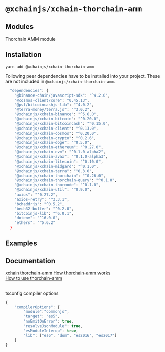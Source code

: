 # `@xchainjs/xchain-thorchain-amm`

## Modules

Thorchain AMM module

## Installation

```
yarn add @xchainjs/xchain-thorchain-amm
```

Following peer dependencies have to be installed into your project. These are not included in `@xchainjs/xchain-thorchain-amm`.

```bash
  "dependencies": {
    "@binance-chain/javascript-sdk": "^4.2.0",
    "@cosmos-client/core": "0.45.13",
    "@psf/bitcoincashjs-lib": "^4.0.2",
    "@terra-money/terra.js": "^3.0.2",
    "@xchainjs/xchain-binance": "^5.6.0",
    "@xchainjs/xchain-bitcoin": "^0.20.0",
    "@xchainjs/xchain-bitcoincash": "^0.15.0",
    "@xchainjs/xchain-client": "^0.13.0",
    "@xchainjs/xchain-cosmos": "^0.20.0",
    "@xchainjs/xchain-crypto": "^0.2.6",
    "@xchainjs/xchain-doge": "^0.5.0",
    "@xchainjs/xchain-ethereum": "^0.27.0",
    "@xchainjs/xchain-evm": "^0.1.0-alpha2",
    "@xchainjs/xchain-avax": "^0.1.0-alpha3",
    "@xchainjs/xchain-litecoin": "^0.10.0",
    "@xchainjs/xchain-midgard": "^0.1.0",
    "@xchainjs/xchain-terra": "^0.3.0",
    "@xchainjs/xchain-thorchain": "^0.26.0",
    "@xchainjs/xchain-thorchain-query": "^0.1.0",
    "@xchainjs/xchain-thornode": "^0.1.0",
    "@xchainjs/xchain-util": "^0.9.0",
    "axios": "^0.27.2",
    "axios-retry": "^3.3.1",
    "bchaddrjs": "^0.5.2",
    "bech32-buffer": "^0.2.0",
    "bitcoinjs-lib": "^6.0.1",
    "dotenv": "^16.0.0",
    "ethers": "^5.6.2"
  }

```

## Examples

## Documentation

[xchain thorchain-amm](http://docs.xchainjs.org/xchain-thorchain-amm/)
[How thorchain-amm works](http://docs.xchainjs.org/xchain-thorchain-amm/how-it-works.html)\
[How to use thorchain-amm](http://docs.xchainjs.org/xchain-thorchain-amm/how-to-use.html)

##

tsconfig compiler options

```ts
{
    "compilerOptions": {
        "module":"commonjs",
        "target": "es5",
        "noEmitOnError": true,
        "resolveJsonModule": true,
        "esModuleInterop": true,
        "lib": ["es6", "dom", "es2016", "es2017"]
    }
}
```
